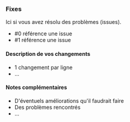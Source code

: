 ### Fixes

Ici si vous avez résolu des problèmes (issues).

- \#0 référence une issue
- \#1 référence une issue

#### Description de vos changements

- 1 changement par ligne
- ...

#### Notes complémentaires

- D'éventuels améliorations qu'il faudrait faire
- Des problèmes rencontrés
- ...
